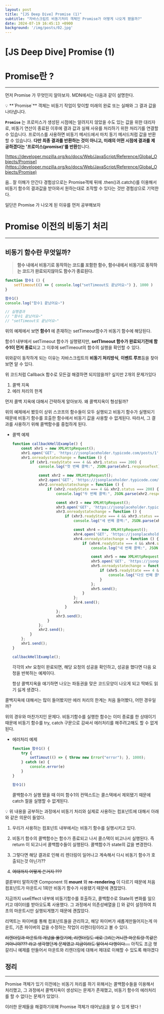 ```yaml
---
layout: post
title: "[JS Deep Dive] Promise (1)"
subtitle: "자바스크립트 비동기처리 객체인 Promise가 어떻게 나오게 됐을까?"
date: 2024-07-19 16:45:13 +0900
background: '/img/posts/02.jpg'
---
```


# [JS Deep Dive] Promise (1)

# Promise란 ?

---

먼저 Promise 가 무엇인지 알아보자.  MDN에서는 다음과 같이 설명한다.

<aside>
💡 **`Promise`** 객체는 비동기 작업이 맞이할 미래의 완료 또는 실패와 그 결과 값을 나타냅니다.

**`Promise`** 는 프로미스가 생성된 시점에는 알려지지 않았을 수도 있는 값을 위한 대리자로, 비동기 연산이 종료된 이후에 결과 값과 실패 사유를 처리하기 위한 처리기를 연결할 수 있습니다. 프로미스를 사용하면 비동기 메서드에서 마치 동기 메서드처럼 값을 반환할 수 있습니다. **다만 최종 결과를 반환하는 것이 아니고, 미래의 어떤 시점에 결과를 제공하겠다는 '프로미스(promise)'를 반환**합니다.

[https://developer.mozilla.org/ko/docs/Web/JavaScript/Reference/Global_Objects/Promise](https://developer.mozilla.org/ko/docs/Web/JavaScript/Reference/Global_Objects/Promise)

</aside>

 

음.. 잘 이해가 안간다 경험상으로는 Promise객체 뒤에 .then()과.catch()를 이용해서 비동기 함수의 결과값을 받아와서 원하는대로 조작할 수 있다는 것만 경험상으로 기억한다.

일단은 Promise 가 나오게 된 이유를 먼저 공부해보자

# Promise 이전의 비동기 처리

---

## 비동기 함수란 무엇일까?

> **함수 내에서 비동기로 동작하는 코드를 포함한 함수, 함수내에서 비동기로 동작하는 코드가 완료되지않아도 함수가 종료된다.**
> 

```jsx
function 함수1 () {
	setTimeout(() => { console.log("setTimeout도 끝났어요~") }, 1000 )
}

함수1()
console.log("함수1 끝났어요~")

// 실행결과 
// "함수1 끝났어요~"
// "setTimeout도 끝났어요~"
```

위의 예제에서 보면 **함수1** 에 존재하는  setTimeout함수가 비동기 함수에 해당된다.

함수1 내부에서 setTimeout 함수가 실행됐지만, **setTImeout 함수가 완료되기전에 함수1이 먼저 종료**되고 그 이후에 setTimeout의 함수의 실행을 확인할 수 있다.

위와같이 동작하게 되는 이유는 자바스크립트의 **비동기 처리방식**, **이벤트 루프**등을 찾아보면 알 수 있다.

위 코드처럼 Callback 함수로 모든걸 해결하면 되지않을까? 싶지만 2개의 문제가있다

1. 콜백 지옥
2. 에러 처리의 한계

먼저 콜백 지옥에 대해서 간략하게 알아보자. 왜 콜백지옥이 형성될까?  

위의 예제에서 봤듯이 상위 스코프의 함수들이 모두 실행되고 비동기 함수가 실행되기 때문에 비동기 함수를 호출한 함수에서 비동기 값을 사용할 수 없게된다. 따라서, 그 결과를 사용하기 위해 콜백함수를  중첩하게 된다.

- 콜백 예제
    
    ```jsx
    function callbackHellExample() {
        const xhr1 = new XMLHttpRequest();
        xhr1.open('GET', 'https://jsonplaceholder.typicode.com/posts/1', true);
        xhr1.onreadystatechange = function () {
            if (xhr1.readyState === 4 && xhr1.status === 200) {
                console.log("첫 번째 콜백:", JSON.parse(xhr1.responseText));
    
                const xhr2 = new XMLHttpRequest();
                xhr2.open('GET', 'https://jsonplaceholder.typicode.com/posts/2', true);
                xhr2.onreadystatechange = function () {
                    if (xhr2.readyState === 4 && xhr2.status === 200) {
                        console.log("두 번째 콜백:", JSON.parse(xhr2.responseText));
    
                        const xhr3 = new XMLHttpRequest();
                        xhr3.open('GET', 'https://jsonplaceholder.typicode.com/posts/3', true);
                        xhr3.onreadystatechange = function () {
                            if (xhr3.readyState === 4 && xhr3.status === 200) {
                                console.log("세 번째 콜백:", JSON.parse(xhr3.responseText));
    
                                const xhr4 = new XMLHttpRequest();
                                xhr4.open('GET', 'https://jsonplaceholder.typicode.com/posts/4', true);
                                xhr4.onreadystatechange = function () {
                                    if (xhr4.readyState === 4 && xhr4.status === 200) {
                                        console.log("네 번째 콜백:", JSON.parse(xhr4.responseText));
    
                                        const xhr5 = new XMLHttpRequest();
                                        xhr5.open('GET', 'https://jsonplaceholder.typicode.com/posts/5', true);
                                        xhr5.onreadystatechange = function () {
                                            if (xhr5.readyState === 4 && xhr5.status === 200) {
                                                console.log("다섯 번째 콜백:", JSON.parse(xhr5.responseText));
                                            }
                                        };
                                        xhr5.send();
                                    }
                                };
                                xhr4.send();
                            }
                        };
                        xhr3.send();
                    }
                };
                xhr2.send();
            }
        };
        xhr1.send();
    }
    
    callbackHellExample();
    
    ```
    
    각각의 xhr 요청이 완료되면, 해당 요청의 성공을 확인하고, 성공을 했다면 다음 요청을 반복하는 예제이다.
    
    항상 콜백지옥을 얘기하면 나오는 파동권을 맞은 코드모양이 나오게 되고 딱봐도 읽기 싫게 생겼다..
    

콜백지옥에 대해서는 많이 들어봤지만 에러 처리의 한계는 처음 들어봤다, 어떤 경우일까?

위의 경우와 마찬가지인 문제다. 비동기함수를 실행한 함수는 이미 종료를 한 상태이기 때문에 비동기 함수를 try, catch 구문으로 감싸서 에러처리를 해주려고해도 할 수 없게된다.

- 에러처리 예제
    
    ```jsx
    function 함수1() {
    	try {
    		setTimout(() => { throw new Error("error"); }, 1000);
    	} catch (e) {
    		console.error(e)
    	}
    }
    
    함수1()
    ```
    
    콜백함수가 실행 됐을 때 이미 함수1의 컨텍스트는 콜스택에서 제외됐기 때문에 catch 절을 실행할 수 없게된다.
    

 

<aside>
💡 위 내용을 공부하는 과정에서 비동기 처리와 실제로 사용하는 컴포넌트에 대해서 아래와 같은 의문이 들었다.

1.  우리가 사용하는 컴포넌트 내부에서는 비동기 함수를 실행시키고 있다.

2. 비동기 함수의 콜백함수는 함수가 종료되고 나서 콜스택이 비고나서 실행된다. 즉 return 이 되고나서 콜백함수들이 실행된다. 콜백함수가 state의 값을 변경한다.
 
3. 그렇다면 해당 결과로 인해 리 렌더링이 일어나고 계속해서 다시 비동기 함수가 호출되는것 아닌가??

4. ~~여태까지 어떻게 쓴거지 ???~~

결론부터 말하자면 Component 의 **mount** 와 **re-rendering** 이 다르기 때문에 처음 컴포넌트가 마운트시 1회만 비동기 함수가 사용됐기 때문에 괜찮았다.

지금까지 useEffect 내부에 비동기함수를 호출하고, 콜백함수로 State의 변화를 일으키고 데이터를 받아오도록 사용했다. 그 과정에서 의존성배열을 [] 와 같이 설정하여 최초의 마운트시만 실행되게했기 때문에 괜찮았다. 

리액트는 파이버를 통해 컴포넌트들을 관리하고, 해당 파이버가 새롭게만들어지는게 마운트, 기존 파이버의 값을 수정하는 작업이 리렌더링이라고 볼 수 있다.

~~리렌더링과 마운트의 개념을 몰랐기에, 리렌더링도 새로 그리는거니깐 마운트랑 똑같은거아니야??? 라고 생각했던게 문제였고 지금이라도 알아서 다행이다….~~ 아직도 조금 헷갈리니 예제를 만들어서 마운트와 리렌더링에 대해서 제대로 이해할 수 있도록 해야겠다

</aside>

## 정리

---

Promise 객체가 있기 이전에는 비동기 처리를 하기 위해서는 콜백함수들을 이용해서 처리했고, 그 과정에서 콜백지옥이 생성되는 문제가 존재했고, 비동기 함수의 에러처리를 할 수 없다는 문제가 있었다.

이러한 문제들을 해결하기위해 Promise 객체가 태어났음을 알 수 있게 됐다 !